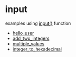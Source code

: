 # input
examples using [input()](https://www.w3schools.com/python/ref_func_input.asp) function

+ [hello_user](hello_user.ipynb)
+ [add_two_integers](add_two_integers.ipynb)
+ [multiple_values](multiple_values.ipynb)
+ [integer_to_hexadecimal](integer_to_hexadecimal.ipynb)
